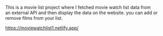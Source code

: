 This is a movie list project where I fetched movie watch list data from          
an external API and then display the data on the website. you can add or remove films from your list.                                                                                                                                                         
  
https://moviewatchlist1.netlify.app/      
